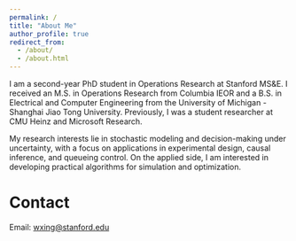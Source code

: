 ```yaml
---
permalink: /
title: "About Me"
author_profile: true
redirect_from: 
  - /about/
  - /about.html
---
```


I am a second-year PhD student in Operations Research at Stanford MS&E. I received an M.S. in Operations Research from Columbia IEOR and a B.S. in Electrical and Computer Engineering from the University of Michigan - Shanghai Jiao Tong University. Previously, I was a student researcher at CMU Heinz and Microsoft Research.

My research interests lie in stochastic modeling and decision-making under uncertainty, with a focus on applications in experimental design, causal inference, and queueing control. On the applied side, I am interested in developing practical algorithms for simulation and optimization.

Contact
======
Email: wxing@stanford.edu
